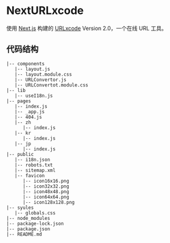 # NextURLxcode

使用 [Next.js](https://nextjs.org/) 构建的 [URLxcode](https://www.urlxcode.com/) Version 2.0，一个在线 URL 工具。

## 代码结构

```
|-- components
   |-- layout.js
   |-- layout.module.css
   |-- URLConvertor.js
   |-- URLConvertot.module.css
|-- lib
   |-- useI18n.js
|-- pages
   |-- index.js
   |-- _app.js
   |-- 404.js
   |-- zh
      |-- index.js
   |-- kr
      |-- index.js
   |-- jp
      |-- index.js
|-- public
   |-- i18n.json
   |-- robots.txt
   |-- sitemap.xml
   |-- favicon
      |-- icon16x16.png
      |-- icon32x32.png
      |-- icon48x48.png
      |-- icon64x64.png
      |-- icon128x128.png
|-- syules
   |-- globals.css
|-- node_modules
|-- package-lock.json
|-- package.json
|-- README.md
```